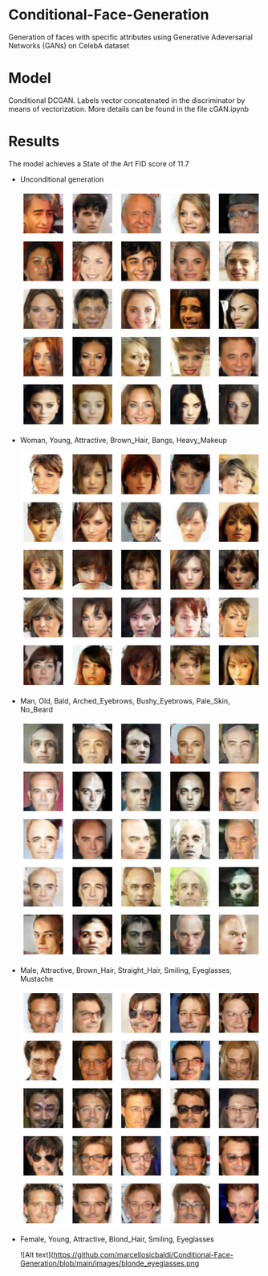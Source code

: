 # Conditional-Face-Generation

Generation of faces with specific attributes using Generative Adeversarial Networks (GANs) on CelebA dataset

# Model

Conditional DCGAN. 
Labels vector concatenated in the discriminator by means of vectorization. 
More details can be found in the file cGAN.ipynb

# Results 

The model achieves a State of the Art FID score of 11.7

  - Unconditional generation
  
    ![Alt text](https://github.com/marcellosicbaldi/Conditional-Face-Generation/blob/main/images/FID_11.png)
    
  - Woman, Young, Attractive, Brown_Hair, Bangs, Heavy_Makeup
   
    ![Alt text](https://github.com/marcellosicbaldi/Conditional-Face-Generation/blob/main/images/bangs.png)

  - Man, Old, Bald, Arched_Eyebrows, Bushy_Eyebrows, Pale_Skin, No_Beard
  
    ![Alt text](https://github.com/marcellosicbaldi/Conditional-Face-Generation/blob/main/images/bald.png)
    
  - Male, Attractive, Brown_Hair, Straight_Hair, Smiling, Eyeglasses, Mustache
    
    ![Alt text](https://github.com/marcellosicbaldi/Conditional-Face-Generation/blob/main/images/brownhair_glasses_mustache.png)
    
  - Female, Young, Attractive, Blond_Hair, Smiling, Eyeglasses
    
    ![Alt text](https://github.com/marcellosicbaldi/Conditional-Face-Generation/blob/main/images/blonde_eyeglasses.png
